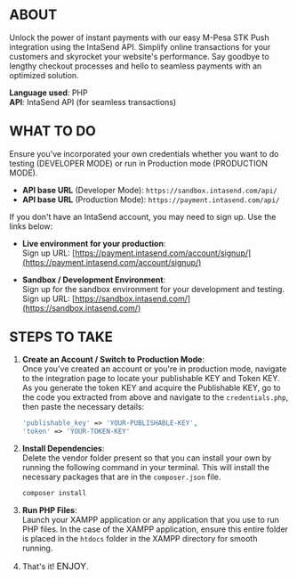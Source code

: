 ## <span style="font-size:24px;">ABOUT</span>

Unlock the power of instant payments with our easy M-Pesa STK Push integration using the IntaSend API. Simplify online transactions for your customers and skyrocket your website's performance. Say goodbye to lengthy checkout processes and hello to seamless payments with an optimized solution.

**Language used**: PHP  
**API**: IntaSend API (for seamless transactions)

## <span style="font-size:24px;">WHAT TO DO</span>

Ensure you've incorporated your own credentials whether you want to do testing (DEVELOPER MODE) or run in Production mode (PRODUCTION MODE).

- **API base URL** (Developer Mode): `https://sandbox.intasend.com/api/`
- **API base URL** (Production Mode): `https://payment.intasend.com/api/`

If you don't have an IntaSend account, you may need to sign up. Use the links below:

- **Live environment for your production**:  
  Sign up URL: [https://payment.intasend.com/account/signup/](https://payment.intasend.com/account/signup/)

- **Sandbox / Development Environment**:  
  Sign up for the sandbox environment for your development and testing.  
  Sign up URL: [https://sandbox.intasend.com/](https://sandbox.intasend.com/)

## <span style="font-size:24px;">STEPS TO TAKE</span>

1. **Create an Account / Switch to Production Mode**:  
   Once you've created an account or you're in production mode, navigate to the integration page to locate your publishable KEY and Token KEY.  
   As you generate the token KEY and acquire the Publishable KEY, go to the code you extracted from above and navigate to the `credentials.php`, then paste the necessary details:

    ```php
    'publishable_key' => 'YOUR-PUBLISHABLE-KEY',
    'token' => 'YOUR-TOKEN-KEY'
    ```

2. **Install Dependencies**:  
   Delete the vendor folder present so that you can install your own by running the following command in your terminal. This will install the necessary packages that are in the `composer.json` file.

    ```sh
    composer install
    ```

3. **Run PHP Files**:  
   Launch your XAMPP application or any application that you use to run PHP files. In the case of the XAMPP application, ensure this entire folder is placed in the `htdocs` folder in the XAMPP directory for smooth running.

4. That's it! <span style="font-size:16px;">ENJOY</span>.
